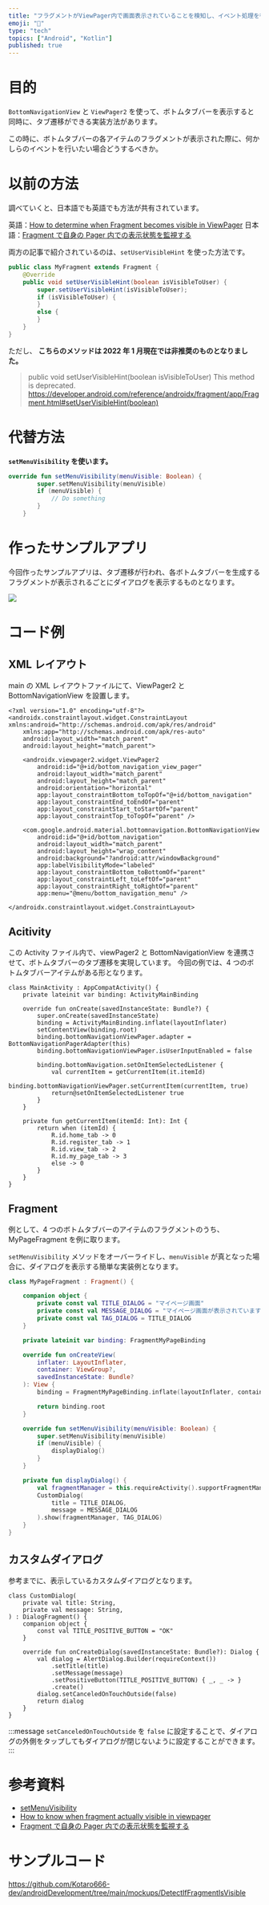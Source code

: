 ```yaml
---
title: "フラグメントがViewPager内で画面表示されていることを検知し、イベント処理を行う方法"
emoji: "🌟"
type: "tech"
topics: ["Android", "Kotlin"]
published: true
---
```


# 目的

`BottomNavigationView` と `ViewPager2` を使って、ボトムタブバーを表示すると同時に、タブ遷移ができる実装方法があります。

この時に、ボトムタブバーの各アイテムのフラグメントが表示された際に、何かしらのイベントを行いたい場合どうするべきか。

# 以前の方法

調べていくと、日本語でも英語でも方法が共有されています。

英語：[How to determine when Fragment becomes visible in ViewPager](https://stackoverflow.com/questions/10024739/how-to-determine-when-fragment-becomes-visible-in-viewpager)
日本語：[Fragment で自身の Pager 内での表示状態を監視する](https://qiita.com/sakuna63/items/653452eb48029d53d44f)

両方の記事で紹介されているのは、`setUserVisibleHint` を使った方法です。

```Java
public class MyFragment extends Fragment {
    @Override
    public void setUserVisibleHint(boolean isVisibleToUser) {
        super.setUserVisibleHint(isVisibleToUser);
        if (isVisibleToUser) {
        }
        else {
        }
    }
}
```

ただし、 **こちらのメソッドは 2022 年 1 月現在では非推奨のものとなりました。**

> public void setUserVisibleHint(boolean isVisibleToUser)
> This method is deprecated.
> https://developer.android.com/reference/androidx/fragment/app/Fragment.html#setUserVisibleHint(boolean)

# 代替方法

**`setMenuVisibility` を使います。**

```Kotlin
override fun setMenuVisibility(menuVisible: Boolean) {
        super.setMenuVisibility(menuVisible)
        if (menuVisible) {
            // Do something
        }
    }
```

# 作ったサンプルアプリ

今回作ったサンプルアプリは、タブ遷移が行われ、各ボトムタブバーを生成するフラグメントが表示されるごとにダイアログを表示するものとなります。

![](/images/detect_if_fragment_is_visible/sample_gif.gif)

# コード例

## XML レイアウト

main の XML レイアウトファイルにて、ViewPager2 と BottomNavigationView を設置します。

```Xml: activity_main.xml
<?xml version="1.0" encoding="utf-8"?>
<androidx.constraintlayout.widget.ConstraintLayout xmlns:android="http://schemas.android.com/apk/res/android"
    xmlns:app="http://schemas.android.com/apk/res-auto"
    android:layout_width="match_parent"
    android:layout_height="match_parent">

    <androidx.viewpager2.widget.ViewPager2
        android:id="@+id/bottom_navigation_view_pager"
        android:layout_width="match_parent"
        android:layout_height="match_parent"
        android:orientation="horizontal"
        app:layout_constraintBottom_toTopOf="@+id/bottom_navigation"
        app:layout_constraintEnd_toEndOf="parent"
        app:layout_constraintStart_toStartOf="parent"
        app:layout_constraintTop_toTopOf="parent" />

    <com.google.android.material.bottomnavigation.BottomNavigationView
        android:id="@+id/bottom_navigation"
        android:layout_width="match_parent"
        android:layout_height="wrap_content"
        android:background="?android:attr/windowBackground"
        app:labelVisibilityMode="labeled"
        app:layout_constraintBottom_toBottomOf="parent"
        app:layout_constraintLeft_toLeftOf="parent"
        app:layout_constraintRight_toRightOf="parent"
        app:menu="@menu/bottom_navigation_menu" />

</androidx.constraintlayout.widget.ConstraintLayout>
```

## Acitivity

この Activity ファイル内で、viewPager2 と BottomNavigationView を連携させて、ボトムタブバーのタブ遷移を実現しています。
今回の例では、4 つのボトムタブバーアイテムがある形となります。

```Kotlin: MainActivity.kt
class MainActivity : AppCompatActivity() {
    private lateinit var binding: ActivityMainBinding

    override fun onCreate(savedInstanceState: Bundle?) {
        super.onCreate(savedInstanceState)
        binding = ActivityMainBinding.inflate(layoutInflater)
        setContentView(binding.root)
        binding.bottomNavigationViewPager.adapter = BottomNavigationPagerAdapter(this)
        binding.bottomNavigationViewPager.isUserInputEnabled = false

        binding.bottomNavigation.setOnItemSelectedListener {
            val currentItem = getCurrentItem(it.itemId)
            binding.bottomNavigationViewPager.setCurrentItem(currentItem, true)
            return@setOnItemSelectedListener true
        }
    }

    private fun getCurrentItem(itemId: Int): Int {
        return when (itemId) {
            R.id.home_tab -> 0
            R.id.register_tab -> 1
            R.id.view_tab -> 2
            R.id.my_page_tab -> 3
            else -> 0
        }
    }
}
```

## Fragment

例として、4 つのボトムタブバーのアイテムのフラグメントのうち、MyPageFragment を例に取ります。

`setMenuVisibility` メソッドをオーバーライドし、`menuVisible` が真となった場合に、ダイアログを表示する簡単な実装例となります。

```Kotlin:MyPageFragment.kt
class MyPageFragment : Fragment() {

    companion object {
        private const val TITLE_DIALOG = "マイページ画面"
        private const val MESSAGE_DIALOG = "マイページ画面が表示されています。"
        private const val TAG_DIALOG = TITLE_DIALOG
    }

    private lateinit var binding: FragmentMyPageBinding

    override fun onCreateView(
        inflater: LayoutInflater,
        container: ViewGroup?,
        savedInstanceState: Bundle?
    ): View {
        binding = FragmentMyPageBinding.inflate(layoutInflater, container, false)

        return binding.root
    }

    override fun setMenuVisibility(menuVisible: Boolean) {
        super.setMenuVisibility(menuVisible)
        if (menuVisible) {
            displayDialog()
        }
    }

    private fun displayDialog() {
        val fragmentManager = this.requireActivity().supportFragmentManager
        CustomDialog(
            title = TITLE_DIALOG,
            message = MESSAGE_DIALOG
        ).show(fragmentManager, TAG_DIALOG)
    }
}
```

## カスタムダイアログ

参考までに、表示しているカスタムダイアログとなります。

```Kotlin: CustomDialog.kt
class CustomDialog(
    private val title: String,
    private val message: String,
) : DialogFragment() {
    companion object {
        const val TITLE_POSITIVE_BUTTON = "OK"
    }

    override fun onCreateDialog(savedInstanceState: Bundle?): Dialog {
        val dialog = AlertDialog.Builder(requireContext())
            .setTitle(title)
            .setMessage(message)
            .setPositiveButton(TITLE_POSITIVE_BUTTON) { _, _ -> }
            .create()
        dialog.setCanceledOnTouchOutside(false)
        return dialog
    }
}
```

:::message
`setCanceledOnTouchOutside` を `false` に設定することで、ダイアログの外側をタップしてもダイアログが閉じないように設定することができます。
:::

# 参考資料

- [setMenuVisibility](<https://developer.android.com/reference/androidx/fragment/app/Fragment.html#setMenuVisibility(boolean)>)
- [How to know when fragment actually visible in viewpager](https://stackoverflow.com/questions/48893014/how-to-know-when-fragment-actually-visible-in-viewpager)
- [Fragment で自身の Pager 内での表示状態を監視する](https://qiita.com/sakuna63/items/653452eb48029d53d44f)

# サンプルコード

https://github.com/Kotaro666-dev/androidDevelopment/tree/main/mockups/DetectIfFragmentIsVisible
